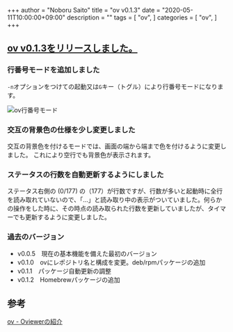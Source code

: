 +++
author = "Noboru Saito"
title = "ov v0.1.3"
date = "2020-05-11T10:00:00+09:00"
description = ""
tags = [
    "ov",
]
categories = [
    "ov",
]
+++

## [ov v0.1.3をリリースしました。](https://github.com/noborus/ov/releases/tag/v0.1.3)

### 行番号モードを追加しました

`-n`オプションをつけての起動又は`G`キー（トグル）により行番号モードになります。

![ov行番号モード](../ov-line-number.png)

### 交互の背景色の仕様を少し変更しました

交互の背景色を付けるモードでは、画面の端から端まで色を付けるように変更しました。
これにより空行でも背景色が表示されます。

### ステータスの行数を自動更新するようにしました

ステータス右側の (0/177) の（177）が行数ですが、行数が多いと起動時に全行を読み取れていないので、「...」と読み取り中の表示がついていました。何らかの操作をした時に、その時点の読み取られた行数を更新していましたが、タイマーでも更新するように変更しました。

### 過去のバージョン

* v0.0.5　現在の基本機能を備えた最初のバージョン
* v0.1.0　ovにレポジトリ名と構成を変更。deb/rpmパッケージの追加
* v0.1.1　パッケージ自動更新の調整
* v0.1.2　Homebrewパッケージの追加

## 参考

[ov - Oviewerの紹介](../oviewer)
